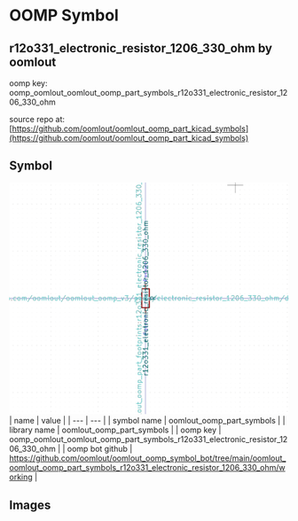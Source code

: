 # OOMP Symbol  
## r12o331_electronic_resistor_1206_330_ohm  by oomlout  
  
oomp key: oomp_oomlout_oomlout_oomp_part_symbols_r12o331_electronic_resistor_1206_330_ohm  
  
source repo at: [https://github.com/oomlout/oomlout_oomp_part_kicad_symbols](https://github.com/oomlout/oomlout_oomp_part_kicad_symbols)  
## Symbol  
  
[![working.png](working_600.png)](working.png)  
| name | value | 
| --- | --- | 
| symbol name | oomlout_oomp_part_symbols | 
| library name | oomlout_oomp_part_symbols | 
| oomp key | oomp_oomlout_oomlout_oomp_part_symbols_r12o331_electronic_resistor_1206_330_ohm | 
| oomp bot github | https://github.com/oomlout/oomlout_oomp_symbol_bot/tree/main/oomlout_oomlout_oomp_part_symbols_r12o331_electronic_resistor_1206_330_ohm/working | 
## Images  
